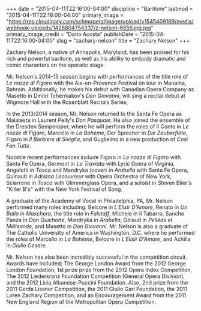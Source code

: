 +++
date = "2015-04-11T22:16:00-04:00"
discipline = "Baritone"
lastmod = "2015-04-11T22:16:00-04:00"
primary_image = "https://res.cloudinary.com/schmopera/image/upload/v1545409169/media/webhook-uploads/1428804754337/z-nelson-6656.jpg.jpg"
primary_image_credit = "Dario Acosta"
publishDate = "2015-04-11T22:16:00-04:00"
slug = "zachary-nelson"
title = "Zachary Nelson"
+++

<p>
	Zachary Nelson, a native of Annapolis, Maryland, has been praised for his rich and powerful baritone, as well as his ability to embody dramatic and comic characters on the operatic stage.
</p>
<p>
	Mr. Nelson's 2014-15 season begins with performances of the title role of <em>Le nozze di Figaro</em> with the Aix-en-Provence Festival on tour in Manama, Bahrain. Additionally, he makes his debut with Canadian Opera Company as Masetto in Dmitri Tcherniakov's <em>Don Giovanni</em>, will sing a recital debut at Wigmore Hall with the Rosenblatt Recitals Series,
</p>
<p>
	In the 2013/2014 season, Mr. Nelson returned to the Santa Fe Opera as Malatesta in Laurent Pelly's <em>Don Pasquale</em>. He also joined the ensemble of the Dresden Semperoper, where he will perform the roles of Il Conte in <em>Le nozze di Figaro</em>, Marcello in <em>La Bohème</em>, Der Sprecher in <em>Die Zauberflöte</em>, Figaro in <em>Il Barbiere di Siviglia</em>, and Guglielmo in a new production of <em>Così Fan Tutte</em>.
</p>
<p>
	Notable recent performances include Figaro in <em>Le nozze di Figaro</em> with Santa Fe Opera, Germont in <em>La Traviata</em> with Lyric Opera of Virginia, Angelotti in <em>Tosca</em> and Mandryka (cover) in <em>Arabella</em> with Santa Fe Opera, Quinault in <em>Adriana Lecouvreur</em> with Opera Orchestra of New York, Sciarrone in <em>Tosca</em> with Glimmerglass Opera, and a soloist in Steven Blier's "Killer B's" with the New York Festival of Song.
</p>
<p>
	A graduate of the Academy of Vocal in Philadelphia, PA, Mr. Nelson performed many roles including: Belcore in <em>L'Elisir D'Amore</em>, Renato in <em>Un Ballo in Maschera</em>, the title role in <em>Falstaff</em>, Michele in Il Tabarro, Sancho Panza in <em>Don Quichotte</em>, Mandryka in <em>Arabella</em>, Golaud in <em>Pelléas et Mélisande</em>, and Masetto in <em>Don Giovanni</em>. Mr. Nelson is also a graduate of The Catholic University of America in Washington, D.C. where he performed the roles of Marcello in <em>La Bohème</em>, Belcore in <em>L'Elisir D'Amore</em>, and Achilla in <em>Giulio Cesare</em>.
</p>
<p>
	Mr. Nelson has also been incredibly successful in the competition circuit. Awards have included; The George London Award from the 2012 George London Foundation, 1st prize prize from the 2012 Opera Index Competition, The 2012 Liederkranz Foundation Competition (General Opera Division), and the 2012 Licia Albanese-Puccini Foundation. Also, 2nd prize from the 2011 Gerda Lissner Competition, the 2011 Giulio Gari Foundation, the 2011 Loren Zachary Competition, and an Encouragement Award from the 2011 New England Region of the Metropolitan Opera Competition.
</p>
